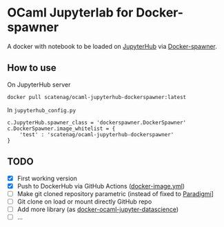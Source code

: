 # OCaml Jupyterlab for Docker-spawner

A docker with notebook to be loaded on [JupyterHub](https://github.com/jupyterhub/jupyterhub) via [Docker-spawner](https://github.com/jupyterhub/dockerspawner).

## How to use

On JupyterHub server
```
docker pull scatenag/ocaml-jupyterhub-dockerspawner:latest
```

In `jupyterhub_config.py` 
```
c.JupyterHub.spawner_class = 'dockerspawner.DockerSpawner'
c.DockerSpawner.image_whitelist = {
    'test' : 'scatenag/ocaml-jupyterhub-dockerspawner'
}
```

## TODO

- [x] First working version
- [x] Push to DockerHub via GitHub Actions ([docker-image.yml](.github/workflows/docker-image.yml))
- [ ] Make git cloned repository parametric (instead of fixed to [Paradigmi](https://github.com/Unipisa/Paradigmi)]
- [ ] Git clone on load or mount directly GitHub repo
- [ ] Add more library (as [docker-ocaml-jupyter-datascience](https://github.com/akabe/docker-ocaml-jupyter-datascience))
- [ ] ... 
